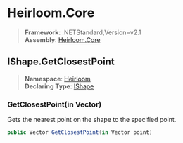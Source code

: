 # Heirloom.Core

> **Framework**: .NETStandard,Version=v2.1  
> **Assembly**: [Heirloom.Core][0]  

## IShape.GetClosestPoint

> **Namespace**: [Heirloom][0]  
> **Declaring Type**: [IShape][1]  

### GetClosestPoint(in Vector)

Gets the nearest point on the shape to the specified point.

```cs
public Vector GetClosestPoint(in Vector point)
```

[0]: ../../../Heirloom.Core.md
[1]: ../IShape.md
